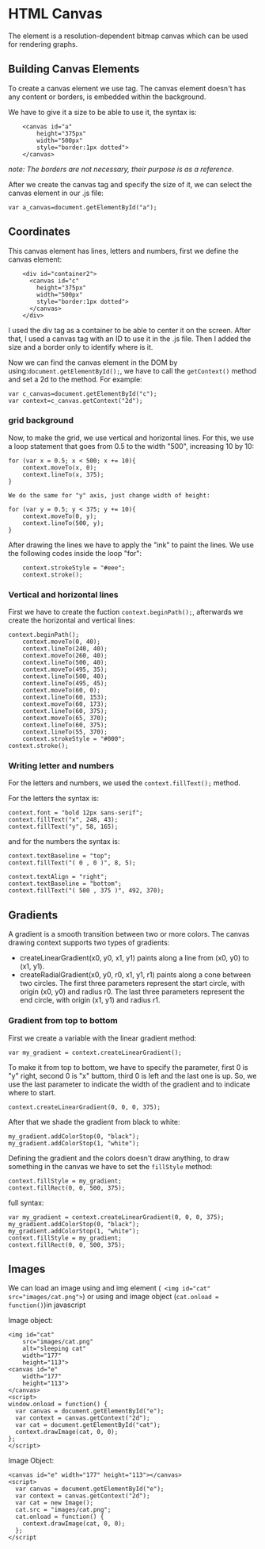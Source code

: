 # HTML Canvas

The <canvas> element is a resolution-dependent bitmap canvas which can be used for rendering graphs.

## Building Canvas Elements

To create a canvas element we use <canvas> tag. The canvas element doesn't has any content or borders, is embedded within the background.

We have to give it a size to be able to use it, the syntax is:
```
    <canvas id="a"
        height="375px"
        width="500px"
        style="border:1px dotted">
    </canvas>
```
*note: The borders are not necessary, their purpose is as a reference.*

After we create the canvas tag and specify the size of it, we can select the canvas element in our .js file:
```
var a_canvas=document.getElementById("a");
```

## Coordinates

This canvas element has lines, letters and numbers, first we define the canvas element:
```
    <div id="container2">
      <canvas id="c"
        height="375px"
        width="500px"
        style="border:1px dotted">
      </canvas>
    </div>
```
I used the div tag as a container to be able to center it on the screen. After that, I used a canvas tag with an ID to use it in the .js file. Then I added the size and a border only to identify where is it.

Now we can find the canvas element in the DOM by using:```document.getElementById();```, we have to call the ```getContext()``` method and set a 2d to the method. For example:
```
var c_canvas=document.getElementById("c");
var context=c_canvas.getContext("2d");
```

### grid background

Now, to make the grid, we use vertical and horizontal lines. For this, we use a loop statement that goes from 0.5 to the width "500", increasing 10 by 10:
```
for (var x = 0.5; x < 500; x += 10){
    context.moveTo(x, 0);
    context.lineTo(x, 375);
} 

We do the same for "y" axis, just change width of height:

for (var y = 0.5; y < 375; y += 10){
    context.moveTo(0, y);
    context.lineTo(500, y);
}
```

After drawing the lines we have to apply the "ink" to paint the lines. We use the following codes inside the loop "for":
```
    context.strokeStyle = "#eee";
    context.stroke();
```

### Vertical and horizontal lines

First we have to create the fuction ```context.beginPath();```, afterwards we create the horizontal and vertical lines:

```
context.beginPath();
    context.moveTo(0, 40);
    context.lineTo(240, 40);
    context.moveTo(260, 40);
    context.lineTo(500, 40);
    context.moveTo(495, 35);
    context.lineTo(500, 40);
    context.lineTo(495, 45);
    context.moveTo(60, 0);
    context.lineTo(60, 153);
    context.moveTo(60, 173);
    context.lineTo(60, 375);
    context.moveTo(65, 370);
    context.lineTo(60, 375);
    context.lineTo(55, 370); 
    context.strokeStyle = "#000";
context.stroke();
```

### Writing letter and numbers

For the letters and numbers, we used the ```context.fillText();``` method.

For the letters the syntax is:
```
context.font = "bold 12px sans-serif";
context.fillText("x", 248, 43);
context.fillText("y", 58, 165);
```

and for the numbers the syntax is:
```
context.textBaseline = "top";
context.fillText("( 0 , 0 )", 8, 5);

context.textAlign = "right";
context.textBaseline = "bottom";
context.fillText("( 500 , 375 )", 492, 370);
```

## Gradients

A gradient is a smooth transition between two or more colors. The canvas drawing context supports two types of gradients:
- createLinearGradient(x0, y0, x1, y1) paints along a line from (x0, y0) to (x1, y1).
- createRadialGradient(x0, y0, r0, x1, y1, r1) paints along a cone between two circles. The first three parameters represent the start circle, with origin (x0, y0) and radius r0. The last three parameters represent the end circle, with origin (x1, y1) and radius r1.

### Gradient from top to bottom

First we create a variable with the linear gradient method:
```
var my_gradient = context.createLinearGradient();
```

To make it from top to bottom, we have to specify the parameter, first 0 is "y" right, second 0 is "x" buttom, third 0 is left and the last one is up. So, we use the last parameter to indicate the width of the gradient and to indicate where to start.

```
context.createLinearGradient(0, 0, 0, 375);
```

After that we shade the gradient from black to white:
```
my_gradient.addColorStop(0, "black");
my_gradient.addColorStop(1, "white");
```

Defining the gradient and the colors doesn't draw anything, to draw something in the canvas we have to set the ```fillStyle``` method:
```
context.fillStyle = my_gradient;
context.fillRect(0, 0, 500, 375);
```

full syntax:
```
var my_gradient = context.createLinearGradient(0, 0, 0, 375);
my_gradient.addColorStop(0, "black");
my_gradient.addColorStop(1, "white");
context.fillStyle = my_gradient;
context.fillRect(0, 0, 500, 375);
```

## Images

We can load an image using and img element (``` <img id="cat" src="images/cat.png">```) or using and image object (```cat.onload = function()```)in javascript

Image object:
```
<img id="cat" 
    src="images/cat.png" 
    alt="sleeping cat" 
    width="177" 
    height="113">
<canvas id="e" 
    width="177" 
    height="113">
</canvas>
<script>
window.onload = function() {
  var canvas = document.getElementById("e");
  var context = canvas.getContext("2d");
  var cat = document.getElementById("cat");
  context.drawImage(cat, 0, 0);
};
</script>
```

Image Object:
```
<canvas id="e" width="177" height="113"></canvas>
<script>
  var canvas = document.getElementById("e");
  var context = canvas.getContext("2d");
  var cat = new Image();
  cat.src = "images/cat.png";
  cat.onload = function() {
    context.drawImage(cat, 0, 0);
  };
</script
```